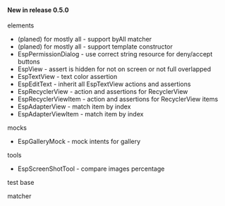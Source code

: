 #### New in release 0.5.0

elements

* (planed) for mostly all - support byAll matcher
* (planed) for mostly all - support template constructor
* EspPermissionDialog - use correct string resource for deny/accept buttons
* EspView - assert is hidden for not on screen or not full overlapped
* EspTextView - text color assertion
* EspEditText - inherit all EspTextView actions and assertions
* EspRecyclerView - action and assertions for RecyclerView
* EspRecyclerViewItem - action and assertions for RecyclerView items
* EspAdapterView - match item by index
* EspAdapterViewItem - match item by index

mocks

* EspGalleryMock - mock intents for gallery

tools

* EspScreenShotTool - compare images percentage

test base

matcher

